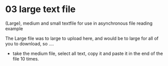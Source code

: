 # 03 large text file
(Large), medium and small textfile for use in asynchronous file reading example

The Large file was to large to upload here, and would be to large for all of you to download, so ....

* take the medium file, select all text, copy it and paste it in the end of the file 10 times.



